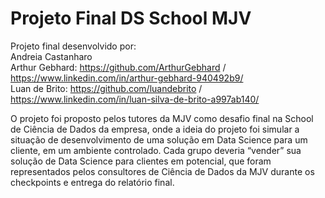 # Projeto Final DS School MJV

Projeto final desenvolvido por: \
Andreia Castanharo \
Arthur Gebhard: https://github.com/ArthurGebhard / https://www.linkedin.com/in/arthur-gebhard-940492b9/ \
Luan de Brito: https://github.com/luandebrito / https://www.linkedin.com/in/luan-silva-de-brito-a997ab140/

O projeto foi proposto pelos tutores da MJV como desafio final na School de Ciência de Dados da empresa, onde a ideia do projeto foi simular a situação de desenvolvimento de uma solução em Data Science para um cliente, em um ambiente controlado. Cada grupo deveria “vender” sua solução de Data Science para clientes em potencial, que foram representados pelos consultores de Ciência de Dados da MJV durante os checkpoints e entrega do relatório final.
